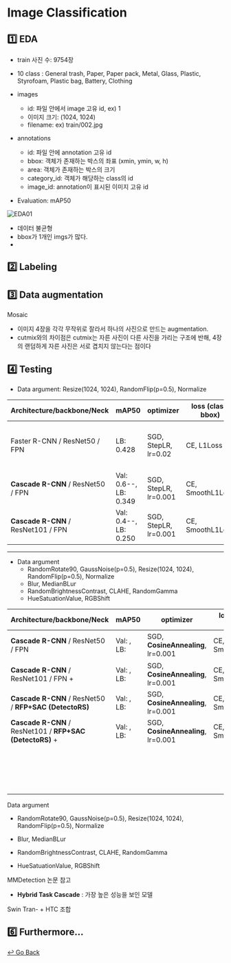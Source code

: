 # Image Classification

## :one: EDA

- train 사진 수: 9754장
- 10 class : General trash, Paper, Paper pack, Metal, Glass, Plastic, Styrofoam, Plastic bag, Battery, Clothing

- images
  - id: 파일 안에서 image 고유 id, ex) 1
  - 이미지 크기: (1024, 1024)
  - filename: ex) train/002.jpg
- annotations
  - id: 파일 안에 annotation 고유 id
  - bbox: 객체가 존재하는 박스의 좌표 (xmin, ymin, w, h)
  - area: 객체가 존재하는 박스의 크기
  - category_id: 객체가 해당하는 class의 id
  - image_id: annotation이 표시된 이미지 고유 id

- Evaluation: mAP50

![EDA01](https://user-images.githubusercontent.com/60209937/135449907-d98f887c-3cb1-45da-8942-5b318bea6dcd.png)

- 데이터 불균형
- bbox가 1개인 imgs가 많다.
- 


## :two: Labeling



## :three: Data augmentation

Mosaic

- 이미지 4장을 각각 무작위로 잘라서 하나의 사진으로 만드는 augmentation.
- cutmix와의 차이점은 cutmix는 자른 사진이 다른 사진을 가리는 구조에 반해, 4장의 랜덤하게 자른 사진은 서로 겹치지 않는다는 점이다



## :four: Testing

- Data argument: Resize(1024, 1024), RandomFlip(p=0.5), Normalize

| Architecture/backbone/Neck          | mAP50                 | optimizer             | loss (class, bbox) | batch_size, epochs | ETC                                    |
| ----------------------------------- | --------------------- | --------------------- | ------------------ | ------------------ | -------------------------------------- |
| Faster R-CNN / ResNet50 / FPN       | LB: 0.428             | SGD, StepLR, lr=0.02  | CE, L1Loss         | 2, 12              | baseline에 있는 data argument   그대로 |
| **Cascade R-CNN** / ResNet50 / FPN  | Val: 0.6--, LB: 0.349 | SGD, StepLR, lr=0.001 | CE, SmoothL1Loss   | 4, 37              |                                        |
| **Cascade R-CNN** / ResNet101 / FPN | Val: 0.4--, LB: 0.250 | SGD, StepLR, lr=0.001 | CE, SmoothL1Loss   | 4, 36              |                                        |

---

- Data argument
  - RandomRotate90, GaussNoise(p=0.5), Resize(1024, 1024), RandomFlip(p=0.5), Normalize
  - Blur, MedianBLur
  - RandomBrightnessContrast, CLAHE, RandomGamma
  - HueSatuationValue, RGBShift

| Architecture/backbone/Neck                                   | mAP50      | optimizer                          | loss (class, bbox) | batch_size, epochs | ETC                                      |
| ------------------------------------------------------------ | ---------- | ---------------------------------- | ------------------ | ------------------ | ---------------------------------------- |
| **Cascade R-CNN** / ResNet50 / FPN                           | Val: , LB: | SGD, **CosineAnnealing**, lr=0.001 | CE, SmoothL1Loss   | 4, 36              | Data argument 추가                       |
| **Cascade R-CNN** / ResNet101 / FPN +                        | Val: , LB: | SGD, **CosineAnnealing**, lr=0.001 | CE, SmoothL1Loss   | 4, 36              |                                          |
| **Cascade R-CNN** / ResNet50 / **RFP+SAC**  **(DetectoRS)**  | Val: , LB: | SGD, **CosineAnnealing**, lr=0.001 | CE, SmoothL1Loss   | 4, 36              |                                          |
| **Cascade R-CNN** / ResNet101 / **RFP+SAC**  **(DetectoRS)** + | Val: , LB: | SGD, **CosineAnnealing**, lr=0.001 | CE, SmoothL1Loss   | 4, 36              |                                          |
|                                                              |            |                                    |                    |                    |                                          |
|                                                              |            |                                    |                    |                    | Stratified Group k-Fold Cross-Validation |



Data argument

- RandomRotate90, GaussNoise(p=0.5), Resize(1024, 1024), RandomFlip(p=0.5), Normalize

- Blur, MedianBLur
- RandomBrightnessContrast, CLAHE, RandomGamma
- HueSatuationValue, RGBShift

MMDetection 논문 참고

- **Hybrid Task Cascade** : 가장 높은 성능을 보인 모델

Swin Tran- + HTC 조합





## :six: Furthermore...





[↩️ Go Back](https://github.com/lisy0123/Boostcamp_AI_Tech)
